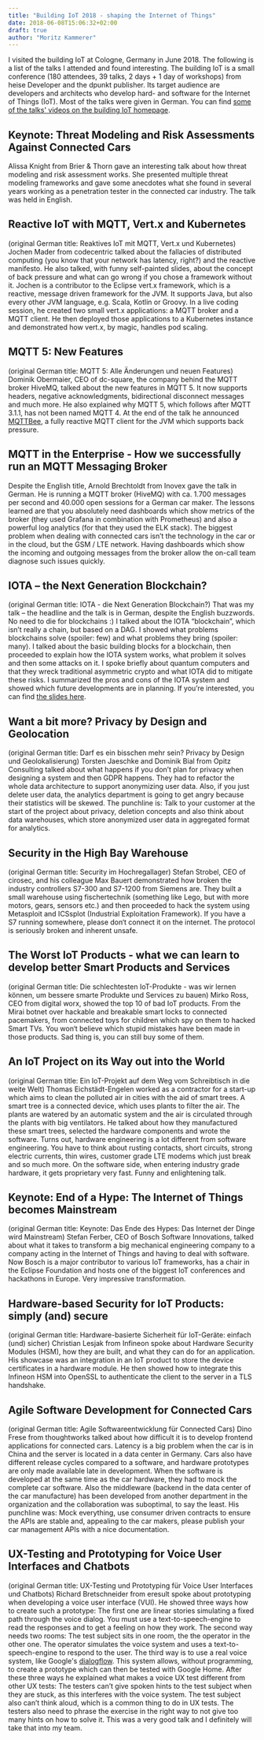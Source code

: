 ```yaml
---
title: "Building IoT 2018 - shaping the Internet of Things"
date: 2018-06-08T15:06:32+02:00
draft: true
author: "Moritz Kammerer"
---
```

I visited the building IoT at Cologne, Germany in June 2018. The following is a list of the talks I attended and found interesting. The building IoT is a small conference (180 attendees, 39 talks, 2 days + 1 day of workshops) from heise Developer and the dpunkt publisher. Its target audience are developers and architects who develop hard- and software for the Internet of Things (IoT). Most of the talks were given in German. You can find [some of the talks' videos on the building IoT homepage](https://www.buildingiot.de/videos.php).

## Keynote: Threat Modeling and Risk Assessments Against Connected Cars
Alissa Knight from Brier & Thorn gave an interesting talk about how threat modeling and risk assessment works. She presented multiple threat modeling frameworks and gave some anecdotes what she found in several years working as a penetration tester in the connected car industry. The talk was held in English.

## Reactive IoT with MQTT, Vert.x and Kubernetes
(original German title: Reaktives IoT mit MQTT, Vert.x und Kubernetes)
Jochen Mader from codecentric talked about the fallacies of distributed computing (you know that your network has latency, right?) and the reactive manifesto. He also talked, with funny self-painted slides, about the concept of back pressure and what can go wrong if you chose a framework without it. Jochen is a contributor to the Eclipse vert.x framework, which is a reactive, message driven framework for the JVM. It supports Java, but also every other JVM language, e.g. Scala, Kotlin or Groovy. In a live coding session, he created two small vert.x applications: a MQTT broker and a MQTT client. He then deployed those applications to a Kubernetes instance and demonstrated how vert.x, by magic, handles pod scaling.

## MQTT 5: New Features
(original German title: MQTT 5: Alle Änderungen und neuen Features)
Dominik Obermaier, CEO of dc-square, the company behind the MQTT broker HiveMQ, talked about the new features in MQTT 5. It now supports headers, negative acknowledgments, bidirectional disconnect messages and much more. He also explained why MQTT 5, which follows after MQTT 3.1.1, has not been named MQTT 4. At the end of the talk he announced [MQTTBee](https://github.com/mqtt-bee/mqtt-bee), a fully reactive MQTT client for the JVM which supports back pressure.

## MQTT in the Enterprise - How we successfully run an MQTT Messaging Broker
Despite the English title, Arnold Brechtoldt from Inovex gave the talk in German. He is running a MQTT broker (HiveMQ) with ca. 1.700 messages per second and 40.000 open sessions for a German car maker. The lessons learned are that you absolutely need dashboards which show metrics of the broker (they used Grafana in combination with Prometheus) and also a powerful log analytics (for that they used the ELK stack). The biggest problem when dealing with connected cars isn’t the technology in the car or in the cloud, but the GSM / LTE network. Having dashboards which show the incoming and outgoing messages from the broker allow the on-call team diagnose such issues quickly.

## IOTA – the Next Generation Blockchain?
(original German title: IOTA - die Next Generation Blockchain?)
That was my talk – the headline and the talk is in German, despite the English buzzwords. No need to die for blockchains :) I talked about the IOTA “blockchain”, which isn’t really a chain, but based on a DAG. I showed what problems blockchains solve (spoiler: few) and what problems they bring (spoiler: many). I talked about the basic building blocks for a blockchain, then proceeded to explain how the IOTA system works, what problem it solves and then some attacks on it. I spoke briefly about quantum computers and that they wreck traditional asymmetric crypto and what IOTA did to mitigate these risks. I summarized the pros and cons of the IOTA system and showed which future developments are in planning.
If you’re interested, you can find [the slides here](https://www.slideshare.net/QAware/iota-die-next-generation-blockchain).

## Want a bit more? Privacy by Design and Geolocation
(original German title: Darf es ein bisschen mehr sein? Privacy by Design und Geolokalisierung)
Torsten Jaeschke and Dominik Bial from Opitz Consulting talked about what happens if you don’t plan for privacy when designing a system and then GDPR happens. They had to refactor the whole data architecture to support anonymizing user data. Also, if you just delete user data, the analytics department is going to get angry because their statistics will be skewed. The punchline is: Talk to your customer at the start of the project about privacy, deletion concepts and also think about data warehouses, which store anonymized user data in aggregated format for analytics.

## Security in the High Bay Warehouse
(original German title: Security im Hochregallager)
Stefan Strobel, CEO of cirosec, and his colleague Max Bauert demonstrated how broken the industry controllers S7-300 and S7-1200 from Siemens are. They built a small warehouse using fischertechnik (something like Lego, but with more motors, gears, sensors etc.) and then proceeded to hack the system using Metasploit and ICSsplot (Industrial Exploitation Framework). If you have a S7 running somewhere, please don‘t connect it on the internet. The protocol is seriously broken and inherent unsafe.

## The Worst IoT Products - what we can learn to develop better Smart Products and Services
(original German title: Die schlechtesten IoT-Produkte - was wir lernen können, um bessere smarte Produkte und Services zu bauen)
Mirko Ross, CEO from digital worx, showed the top 10 of bad IoT products. From the Mirai botnet over hackable and breakable smart locks to connected pacemakers, from connected toys for children which spy on them to hacked Smart TVs. You won‘t believe which stupid mistakes have been made in those products. Sad thing is, you can still buy some of them.

## An IoT Project on its Way out into the World
(original German title: Ein IoT-Projekt auf dem Weg vom Schreibtisch in die weite Welt)
Thomas Eichstädt-Engelen worked as a contractor for a start-up which aims to clean the polluted air in cities with the aid of smart trees. A smart tree is a connected device, which uses plants to filter the air. The plants are watered by an automatic system and the air is circulated through the plants with big ventilators. He talked about how they manufactured these smart trees, selected the hardware components and wrote the software. Turns out, hardware engineering is a lot different from software engineering. You have to think about rusting contacts, short circuits, strong electric currents, thin wires, customer grade LTE modems which just break and so much more. On the software side, when entering industry grade hardware, it gets proprietary very fast. Funny and enlightening talk.

## Keynote: End of a Hype: The Internet of Things becomes Mainstream
(original German title: Keynote: Das Ende des Hypes: Das Internet der Dinge wird Mainstream)
Stefan Ferber, CEO of Bosch Software Innovations, talked about what it takes to transform a big mechanical engineering company to a company acting in the Internet of Things and having to deal with software. Now Bosch is a major contributor to various IoT frameworks, has a chair in the Eclipse Foundation and hosts one of the biggest IoT conferences and hackathons in Europe. Very impressive transformation.

## Hardware-based Security for IoT Products: simply (and) secure
(original German title: Hardware-basierte Sicherheit für IoT-Geräte: einfach (und) sicher)
Christian Lesjak from Infineon spoke about Hardware Security Modules (HSM), how they are built, and what they can do for an application. His showcase was an integration in an IoT product to store the device certificates in a hardware module. He then showed how to integrate this Infineon HSM into OpenSSL to authenticate the client to the server in a TLS handshake.

## Agile Software Development for Connected Cars
(original German title: Agile Softwareentwicklung für Connected Cars)
Dino Frese from thoughtworks talked about how difficult it is to develop frontend applications for connected cars. Latency is a big problem when the car is in China and the server is located in a data center in Germany. Cars also have different release cycles compared to a software, and hardware prototypes are only made available late in development. When the software is developed at the same time as the car hardware, they had to mock the complete car software. Also the middleware (backend in the data center of the car manufacture) has been developed from another department in the organization and the collaboration was suboptimal, to say the least. His punchline was: Mock everything, use consumer driven contracts to ensure the APIs are stable and, appealing to the car makers, please publish your car management APIs with a nice documentation.

## UX-Testing and Prototyping for Voice User Interfaces and Chatbots
(original German title: UX-Testing und Prototyping für Voice User Interfaces und Chatbots)
Richard Bretschneider from eresult spoke about prototyping when developing a voice user interface (VUI). He showed three ways how to create such a prototype: The first one are linear stories simulating a fixed path through the voice dialog. You must use a text-to-speech-engine to read the responses and to get a feeling on how they work. The second way needs two rooms: The test subject sits in one room, the the operator in the other one. The operator simulates the voice system and uses a text-to-speech-engine to respond to the user. The third way is to use a real voice system, like Google's [dialogflow](https://dialogflow.com/). This system allows, without programming, to create a prototype which can then be tested with Google Home. After these three ways he explained what makes a voice UX test different from other UX tests: The testers can’t give spoken hints to the test subject when they are stuck, as this interferes with the voice system. The test subject also can’t think aloud, which is a common thing to do in UX tests. The testers also need to phrase the exercise in the right way to not give too many hints on how to solve it. This was a very good talk and I definitely will take that into my team.
